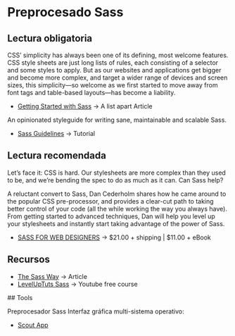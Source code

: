 # Preprocesado Sass

## Lectura obligatoria

CSS’ simplicity has always been one of its defining, most welcome features. CSS style sheets are just long lists of rules, each consisting of a selector and some styles to apply. But as our websites and applications get bigger and become more complex, and target a wider range of devices and screen sizes, this simplicity—so welcome as we first started to move away from font tags and table-based layouts—has become a liability.
- [Getting Started with Sass](https://alistapart.com/article/getting-started-with-sass) -> A list apart Article

An opinionated styleguide for writing sane, maintainable and scalable Sass.
- [Sass Guidelines](https://sass-guidelin.es/#introduction) -> Tutorial

## Lectura recomendada

Let’s face it: CSS is hard. Our stylesheets are more complex than they used to be, and we’re bending the spec to do as much as it can. Can Sass help?

A reluctant convert to Sass, Dan Cederholm shares how he came around to the popular CSS pre-processor, and provides a clear-cut path to taking better control of your code (all the while working the way you always have). From getting started to advanced techniques, Dan will help you level up your stylesheets and instantly start taking advantage of the power of Sass.
- [SASS FOR WEB DESIGNERS](https://abookapart.com/products/sass-for-web-designers) -> $21.00 + shipping | $11.00 + eBook

## Recursos

- [The Sass Way](http://thesassway.com/) -> Article
- [LevelUpTuts Sass](https://www.youtube.com/watch?v=fbVD32w1oTo&list=PL2CB1F80266E986EA) -> Youtube free course

## Tools

Preprocesador Sass Interfaz gráfica multi-sistema operativo:
- [Scout App](http://scout-app.io/)

